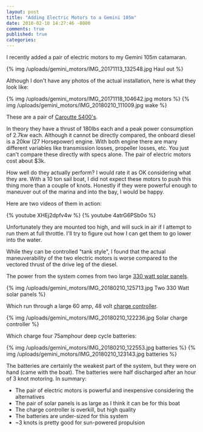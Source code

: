 ```yaml
---
layout: post
title: "Adding Electric Motors to a Gemini 105m"
date: 2018-02-10 14:27:46 -0800
comments: true
published: true
categories:
---
```


I recently added a pair of electric motors to my Gemini 105m catamaran.

{% img /uploads/gemini_motors/IMG_20171113_132548.jpg Haul out %}

Although I don't have any photos of the actual installation, here is what they look like:

{% img /uploads/gemini_motors/IMG_20171118_104642.jpg motors %}
{% img /uploads/gemini_motors/IMG_20180210_111009.jpg wake %}

These are a pair of [Caroutte S400's](https://www.amazon.com/Caroute-S400-48V-Electric-controller-Saltwater/dp/B01FXDNXF2/ref=as_li_ss_tl?ie=UTF8&linkCode=ll1&tag=&linkId=5dab3bd757917b2e68c878ccf6256df6).

In theory they have a thrust of 180lbs each and a peak power consumption of
2.7kw each. Although it cannot be directly compared, the onboard diesel is a
20kw (27 Horsepower) engine. With both engine there are many different
variables like transmission losses, propeller losses, etc. You just can't
compare these directly with specs alone. The pair of electric motors cost about
$3k.

How well do they actually perform? I would rate it as OK considering what they
are. With a 10 ton sail boat, I did not expect these motors to push this thing
more than a couple of knots. Honestly if they were powerful enough to maneuver
out of the marina and into the bay, I would be happy.

Here are two videos of them in action:

{% youtube XHEj2dpfv4w %}
{% youtube 4atrG6PSb0o %}

Unfortunately they are mounted too high, and will suck in air if I attempt to
run them at full throttle. I'll try to figure out how I can get them to go
lower into the water.

While they can be controlled "tank style", I found that the actual
maneuverability of the two electric motors is worse compared to the vectored
thrust of the drive leg of the diesel.

The power from the system comes from two large [330 watt solar panels](https://www.wholesalesolar.com/1941905/panasonic/solar-panels/panasonic-330-watt-module-96-cell-hit-black-solar-panel).

{% img /uploads/gemini_motors/IMG_20180210_125713.jpg Two 330 Watt solar panels %}

Which run through a large 60 amp, 48 volt [charge controller](https://www.amazon.com/gp/product/B01DCU4M0S/ref=as_li_ss_tl?ie=UTF8&psc=1&linkCode=ll1&tag=kyleanderson-20&linkId=453ab4024fcf0692ffe75bd22af4e207).

{% img /uploads/gemini_motors/IMG_20180210_122236.jpg Solar charge controller %}

Which charge four 75amphour deep cycle batteries:

{% img /uploads/gemini_motors/IMG_20180210_122553.jpg batteries %}
{% img /uploads/gemini_motors/IMG_20180210_123143.jpg batteries %}

The batteries are certainly the weakest part of the system, but they were on hand (came with the boat). The batteries were half discharged after an hour of 3 knot motoring. In summary:

* The pair of electric motors is powerful and inexpensive considering the alternatives
* The pair of solar panels is as large as I think it can be for this boat
* The charge controller is overkill, but high quality
* The batteries are under-sized for this system
* ~3 knots is pretty good for sun-powered propulsion

